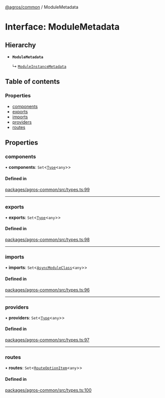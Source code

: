 [@agros/common](../index.md) / ModuleMetadata

# Interface: ModuleMetadata

## Hierarchy

- **`ModuleMetadata`**

  ↳ [`ModuleInstanceMetadata`](ModuleInstanceMetadata.md)

## Table of contents

### Properties

- [components](ModuleMetadata.md#components)
- [exports](ModuleMetadata.md#exports)
- [imports](ModuleMetadata.md#imports)
- [providers](ModuleMetadata.md#providers)
- [routes](ModuleMetadata.md#routes)

## Properties

### <a id="components" name="components"></a> components

• **components**: `Set`<[`Type`](../index.md#type)<`any`\>\>

#### Defined in

[packages/agros-common/src/types.ts:99](https://github.com/agrosjs/agros/blob/ba10164/packages/agros-common/src/types.ts#L99)

___

### <a id="exports" name="exports"></a> exports

• **exports**: `Set`<[`Type`](../index.md#type)<`any`\>\>

#### Defined in

[packages/agros-common/src/types.ts:98](https://github.com/agrosjs/agros/blob/ba10164/packages/agros-common/src/types.ts#L98)

___

### <a id="imports" name="imports"></a> imports

• **imports**: `Set`<[`AsyncModuleClass`](../index.md#asyncmoduleclass)<`any`\>\>

#### Defined in

[packages/agros-common/src/types.ts:96](https://github.com/agrosjs/agros/blob/ba10164/packages/agros-common/src/types.ts#L96)

___

### <a id="providers" name="providers"></a> providers

• **providers**: `Set`<[`Type`](../index.md#type)<`any`\>\>

#### Defined in

[packages/agros-common/src/types.ts:97](https://github.com/agrosjs/agros/blob/ba10164/packages/agros-common/src/types.ts#L97)

___

### <a id="routes" name="routes"></a> routes

• **routes**: `Set`<[`RouteOptionItem`](RouteOptionItem.md)<`any`\>\>

#### Defined in

[packages/agros-common/src/types.ts:100](https://github.com/agrosjs/agros/blob/ba10164/packages/agros-common/src/types.ts#L100)
